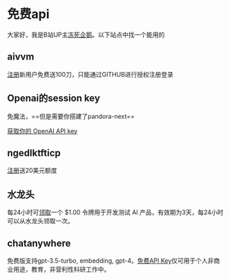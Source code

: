 # 免费api

大家好，我是B站UP主[冻死企鹅](https://space.bilibili.com/23375741)。以下站点中找一个能用的

## aivvm

[注册](https://oneapi.aivvm.com/)新用户免费送100刀，只能通过GITHUB进行授权注册登录

## Openai的session key

免魔法，==但是需要你搭建了pandora-next==

[获取你的 OpenAI API key](https://dongsiqie-get-openai-sess-api.hf.space)

## ngedlktfticp

[注册](https://ngedlktfticp.cloud.sealos.io/)送20美元额度

## 水龙头

每24小时可[领取](https://faucet.openkey.cloud/)一个 $1.00 令牌用于开发测试 AI 产品，有效期为3天，每24小时可以从水龙头领取一次。

## chatanywhere

免费版支持gpt-3.5-turbo, embedding, gpt-4。[免费API Key](https://github.com/chatanywhere/GPT_API_free)仅可用于个人非商业用途，教育，非营利性科研工作中。

